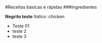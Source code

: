 #Receitas básicas e rápidas
###Ingredientes

**Negrito teste**
_Italico_
:chicken
* Teste 01
* teste 2
* teste 3
